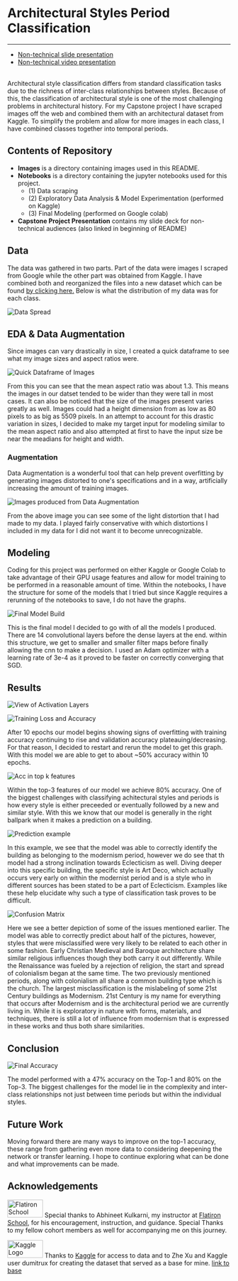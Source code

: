 # Architectural Styles Period Classification
-----------------------------------
* [Non-technical slide presentation](https://docs.google.com/presentation/d/1Cdg3Li8UE5px6AfxCg9e_mE-Dwrw06boT6qpo86nIAQ/edit?usp=sharing)
* [Non-technical video presentation](https://drive.google.com/file/d/1iyMhDIILF17g1d4S3gtjz0wOTW9E3i1D/view?usp=sharing)
<br>
Architectural style classification differs from standard classification tasks due to the richness of inter-class relationships between styles. Because of this, the classification of architectural style is one of the most challenging problems in architectural history. For my Capstone project I have scraped images off the web and combined them with an architectural dataset from Kaggle. To simplify the problem and allow for more images in each class, I have combined classes together into temporal periods.

## Contents of Repository
 * **Images** is a directory containing images used in this README.
 * **Notebooks** is a directory containing the jupyter notebooks used for this project.
     * (1) Data scraping
     * (2) Exploratory Data Analysis & Model Experimentation (performed on Kaggle)
     * (3) Final Modeling (performed on Google colab)
* **Capstone Project Presentation** contains my slide deck for non-technical audiences (also linked in beginning of README)

## Data
The data was gathered in two parts. Part of the data were images I scraped from Google while the other part was obtained from Kaggle. I have combined both and reorganized the files into a new dataset which can be found [by clicking here.](https://www.kaggle.com/gustavoachavez/architectural-styles-periods-dataset) Below is what the distribution of my data was for each class.

![Data Spread](Images/dataspread.PNG)

## EDA & Data Augmentation
Since images can vary drastically in size, I created a quick dataframe to see what my image sizes and aspect ratios were.

![Quick Dataframe of Images](Images/aspect-ratio-data.PNG)

From this you can see that the mean aspect ratio was about 1.3. This means the images in our datset tended to be wider than they were tall in most cases. It can also be noticed that the size of the images present varies greatly as well. Images could had a height dimension from as low as 80 pixels to as big as 5509 pixels. In an attempt to account for this drastic variation in sizes, I decided to make my target input for modeling similar to the mean aspect ratio and also attempted at first to have the input size be near the meadians for height and width. 

### Augmentation
Data Augmentation is a wonderful tool that can help prevent overfitting by generating images distorted to one's specifications and in a way, artificially increasing the amount of training images.

![Images produced from Data Augmentation](Images/data-augmentations.PNG)

From the above image you can see some of the light distortion that I had made to my data. I played fairly conservative with which distortions I included in my data for I did not want it to become unrecognizable. 

## Modeling
Coding for this project was performed on either Kaggle or Google Colab to take advantage of their GPU usage features and allow for model training to be performed in a reasonable amount of time. Within the notebooks, I have the structure for some of the models that I tried but since Kaggle requires a rerunning of the notebooks to save, I do not have the graphs.

![Final Model Build](Images/final-model-structure.PNG)

This is the final model I decided to go with of all the models I produced. There are 14 convolutional layers before the dense layers at the end. within this structure, we get to smaller and smaller filter maps before finally allowing the cnn to make a decision. I used an Adam optimizer with a learning rate of 3e-4 as it proved to be faster on correctly converging that SGD. 
## Results

![View of Activation Layers](Images/snip-activations.PNG)

![Training Loss and Accuracy](Images/final-model-acc-loss.PNG)

After 10 epochs our model begins showing signs of overfitting with training accuracy continuing to rise and validation accuracy plateauing/decreasing. For that reason, I decided to restart and rerun the model to get this graph.  With this model we are able to get to about ~50% accuracy within 10 epochs.

![Acc in top k features](Images/final-model-top-k.PNG)

Within the top-3 features of our model we achieve 80% accuracy. One of the biggest challenges with classifying achitectural styles and periods is how every style is either preceeded or eventually followed by a new and similar style. With this we know that our model is generally in the right ballpark when it makes a prediction on a building.

![Prediction example](Images/final-model-pred-ex.PNG)

In this example, we see that the model was able to correctly identify the building as belonging to the modernism period, however we do see that th model had a strong inclination towards Eclecticism as well. Diving deeper into this specific building, the specific style is Art Deco, which actually occurs very early on within the modernist period and is a style who in different sources has been stated to be a part of Eclecticism. Examples like these help elucidate why such a type of classification task proves to be difficult. 

![Confusion Matrix](Images/final-model-heatmap.PNG)

Here we see a better depiction of some of the issues mentioned earlier. The model was able to correctly predict about half of the pictures, however, styles that were misclassified were very likely to be related to each other in some fashion. Early Christian Medieval and Baroque architecture share similar religious influences though they both carry it out differently. While the Renaissance was fueled by a rejection of religion, the start and spread of colonialism began at the same time. The two previously mentioned periods, along with colonialism all share a common building type which is the church. The largest misclassification is the mislabeling of some 21st Century buildings as Modernism. 21st Century is my name for everything that occurs after Modernism and is the architectural period we are currently living in. While it is exploratory in nature with forms, materials, and techniques, there is still a lot of influence from modernism that is expressed in these works and thus both share similarities.

## Conclusion

![Final Accuracy](Images/final-model-test-acc.PNG)

The model performed with a 47% accuracy on the Top-1 and 80% on the Top-3.  The biggest challenges for the model lie in the complexity and inter-class relationships not just between time periods but within the individual styles.

## Future Work

Moving forward there are many ways to improve on the top-1 accuracy, these range from gathering even more data to considering deepening the network or transfer learning. I hope to continue exploring what can be done and what improvements can be made.

## Acknowledgements

<a href="https://flatironschool.com"><img src="images/flatiron.png" width="80" height="40"  alt="Flatiron School Logo"/></a>
Special thanks to Abhineet Kulkarni, my instructor at [Flatiron School](https://flatironschool.com), for his encouragement, instruction, and guidance.
Special Thanks to my fellow cohort members as well for accompanying me on this journey.

<a href="https://www.kaggle.com"><img src="images/kaggle.png" width="80" height="40"  alt="Kaggle Logo"/></a>
Thanks to [Kaggle](https://www.kaggle.com) for access to data and to Zhe Xu and Kaggle user dumitrux for creating the dataset that served as a base for mine. [link to base](https://www.kaggle.com/dumitrux/architectural-styles-dataset)